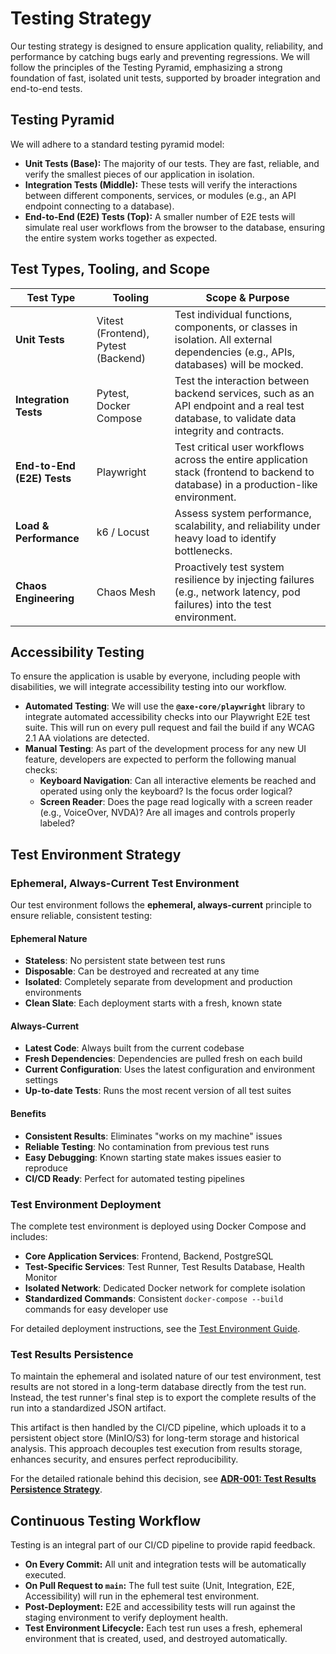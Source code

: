 # Testing Strategy

Our testing strategy is designed to ensure application quality, reliability, and performance by catching bugs early and preventing regressions. We will follow the principles of the Testing Pyramid, emphasizing a strong foundation of fast, isolated unit tests, supported by broader integration and end-to-end tests.

## Testing Pyramid

We will adhere to a standard testing pyramid model:
-   **Unit Tests (Base):** The majority of our tests. They are fast, reliable, and verify the smallest pieces of our application in isolation.
-   **Integration Tests (Middle):** These tests will verify the interactions between different components, services, or modules (e.g., an API endpoint connecting to a database).
-   **End-to-End (E2E) Tests (Top):** A smaller number of E2E tests will simulate real user workflows from the browser to the database, ensuring the entire system works together as expected.

## Test Types, Tooling, and Scope

| Test Type | Tooling | Scope & Purpose |
|---|---|---|
| **Unit Tests** | Vitest (Frontend), Pytest (Backend) | Test individual functions, components, or classes in isolation. All external dependencies (e.g., APIs, databases) will be mocked. |
| **Integration Tests** | Pytest, Docker Compose | Test the interaction between backend services, such as an API endpoint and a real test database, to validate data integrity and contracts. |
| **End-to-End (E2E) Tests** | Playwright | Test critical user workflows across the entire application stack (frontend to backend to database) in a production-like environment. |
| **Load & Performance** | k6 / Locust | Assess system performance, scalability, and reliability under heavy load to identify bottlenecks. |
| **Chaos Engineering** | Chaos Mesh | Proactively test system resilience by injecting failures (e.g., network latency, pod failures) into the test environment. |

## Accessibility Testing

To ensure the application is usable by everyone, including people with disabilities, we will integrate accessibility testing into our workflow.

-   **Automated Testing**: We will use the **`@axe-core/playwright`** library to integrate automated accessibility checks into our Playwright E2E test suite. This will run on every pull request and fail the build if any WCAG 2.1 AA violations are detected.
-   **Manual Testing**: As part of the development process for any new UI feature, developers are expected to perform the following manual checks:
    -   **Keyboard Navigation**: Can all interactive elements be reached and operated using only the keyboard? Is the focus order logical?
    -   **Screen Reader**: Does the page read logically with a screen reader (e.g., VoiceOver, NVDA)? Are all images and controls properly labeled?

## Test Environment Strategy

### Ephemeral, Always-Current Test Environment

Our test environment follows the **ephemeral, always-current** principle to ensure reliable, consistent testing:

#### Ephemeral Nature
- **Stateless**: No persistent state between test runs
- **Disposable**: Can be destroyed and recreated at any time
- **Isolated**: Completely separate from development and production environments
- **Clean Slate**: Each deployment starts with a fresh, known state

#### Always-Current
- **Latest Code**: Always built from the current codebase
- **Fresh Dependencies**: Dependencies are pulled fresh on each build
- **Current Configuration**: Uses the latest configuration and environment settings
- **Up-to-date Tests**: Runs the most recent version of all test suites

#### Benefits
- **Consistent Results**: Eliminates "works on my machine" issues
- **Reliable Testing**: No contamination from previous test runs
- **Easy Debugging**: Known starting state makes issues easier to reproduce
- **CI/CD Ready**: Perfect for automated testing pipelines

### Test Environment Deployment

The complete test environment is deployed using Docker Compose and includes:

- **Core Application Services**: Frontend, Backend, PostgreSQL
- **Test-Specific Services**: Test Runner, Test Results Database, Health Monitor
- **Isolated Network**: Dedicated Docker network for complete isolation
- **Standardized Commands**: Consistent `docker-compose --build` commands for easy developer use

For detailed deployment instructions, see the [Test Environment Guide](../docs/developer-guide/test-environment.md).

### Test Results Persistence

To maintain the ephemeral and isolated nature of our test environment, test results are not stored in a long-term database directly from the test run. Instead, the test runner's final step is to export the complete results of the run into a standardized JSON artifact.

This artifact is then handled by the CI/CD pipeline, which uploads it to a persistent object store (MinIO/S3) for long-term storage and historical analysis. This approach decouples test execution from results storage, enhances security, and ensures perfect reproducibility.

For the detailed rationale behind this decision, see **[ADR-001: Test Results Persistence Strategy](./adr-001-test-results-persistence-strategy.md)**.

## Continuous Testing Workflow

Testing is an integral part of our CI/CD pipeline to provide rapid feedback.
-   **On Every Commit:** All unit and integration tests will be automatically executed.
-   **On Pull Request to `main`:** The full test suite (Unit, Integration, E2E, Accessibility) will run in the ephemeral test environment.
-   **Post-Deployment:** E2E and accessibility tests will run against the staging environment to verify deployment health.
-   **Test Environment Lifecycle:** Each test run uses a fresh, ephemeral environment that is created, used, and destroyed automatically.
